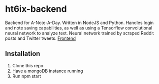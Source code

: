 # ht6ix-backend

Backend for A-Note-A-Day. Written in NodeJS and Python. 
Handles login and note saving capabilities, as well as using a Tensorflow convolutional neural network to analyze text.
Neural network trained by scraped Reddit posts and Twitter tweets.
[Frontend](https://github.com/mjez29/ht6ix-frontend)

## Installation

1. Clone this repo
2. Have a mongoDB instance running
3. Run npm start
